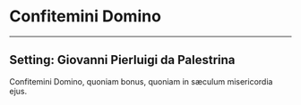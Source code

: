 # Confitemini Domino

***

## Setting: Giovanni Pierluigi da Palestrina

Confitemini Domino, quoniam bonus, 
quoniam in sæculum misericordia ejus.